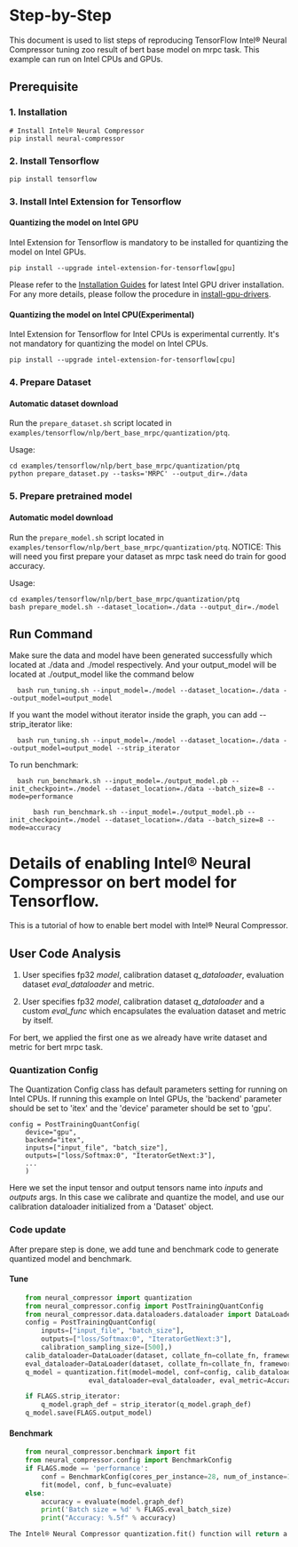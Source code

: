 Step-by-Step
============

This document is used to list steps of reproducing TensorFlow Intel® Neural Compressor tuning zoo result of bert base model on mrpc task.
This example can run on Intel CPUs and GPUs.


## Prerequisite

### 1. Installation
```shell
# Install Intel® Neural Compressor
pip install neural-compressor
```
### 2. Install Tensorflow
```shell
pip install tensorflow
```

### 3. Install Intel Extension for Tensorflow

#### Quantizing the model on Intel GPU
Intel Extension for Tensorflow is mandatory to be installed for quantizing the model on Intel GPUs.

```shell
pip install --upgrade intel-extension-for-tensorflow[gpu]
```
Please refer to the [Installation Guides](https://dgpu-docs.intel.com/installation-guides/ubuntu/ubuntu-focal-dc.html) for latest Intel GPU driver installation.
For any more details, please follow the procedure in [install-gpu-drivers](https://github.com/intel-innersource/frameworks.ai.infrastructure.intel-extension-for-tensorflow.intel-extension-for-tensorflow/blob/master/docs/install/install_for_gpu.md#install-gpu-drivers).

#### Quantizing the model on Intel CPU(Experimental)
Intel Extension for Tensorflow for Intel CPUs is experimental currently. It's not mandatory for quantizing the model on Intel CPUs.

```shell
pip install --upgrade intel-extension-for-tensorflow[cpu]
```

### 4. Prepare Dataset

#### Automatic dataset download
Run the `prepare_dataset.sh` script located in `examples/tensorflow/nlp/bert_base_mrpc/quantization/ptq`.

Usage:
```shell
cd examples/tensorflow/nlp/bert_base_mrpc/quantization/ptq
python prepare_dataset.py --tasks='MRPC' --output_dir=./data
```

### 5. Prepare pretrained model

#### Automatic model download
Run the `prepare_model.sh` script located in `examples/tensorflow/nlp/bert_base_mrpc/quantization/ptq`.
NOTICE: This will need you first prepare your dataset as mrpc task need do train for good accuracy.


Usage:
```shell
cd examples/tensorflow/nlp/bert_base_mrpc/quantization/ptq
bash prepare_model.sh --dataset_location=./data --output_dir=./model
```

## Run Command
Make sure the data and model have been generated successfully which located at ./data and ./model respectively.
And your output_model will be located at ./output_model like the command below
  ```shell
    bash run_tuning.sh --input_model=./model --dataset_location=./data --output_model=output_model
  ```
If you want the model without iterator inside the graph, you can add --strip_iterator like:
  ```shell
    bash run_tuning.sh --input_model=./model --dataset_location=./data --output_model=output_model --strip_iterator
  ```
To run benchmark:
  ```shell
    bash run_benchmark.sh --input_model=./output_model.pb --init_checkpoint=./model --dataset_location=./data --batch_size=8 --mode=performance
  ```
  ```shell
        bash run_benchmark.sh --input_model=./output_model.pb --init_checkpoint=./model --dataset_location=./data --batch_size=8 --mode=accuracy
  ```

Details of enabling Intel® Neural Compressor on bert model for Tensorflow.
=========================

This is a tutorial of how to enable bert model with Intel® Neural Compressor.
## User Code Analysis
1. User specifies fp32 *model*, calibration dataset *q_dataloader*, evaluation dataset *eval_dataloader* and metric.

2. User specifies fp32 *model*, calibration dataset *q_dataloader* and a custom *eval_func* which encapsulates the evaluation dataset and metric by itself.

For bert, we applied the first one as we already have write dataset and metric for bert mrpc task. 

### Quantization Config
The Quantization Config class has default parameters setting for running on Intel CPUs. If running this example on Intel GPUs, the 'backend' parameter should be set to 'itex' and the 'device' parameter should be set to 'gpu'.

```
config = PostTrainingQuantConfig(
    device="gpu",
    backend="itex",
    inputs=["input_file", "batch_size"],
    outputs=["loss/Softmax:0", "IteratorGetNext:3"],
    ...
    )
```
Here we set the input tensor and output tensors name into *inputs* and *outputs* args. In this case we calibrate and quantize the model, and use our calibration dataloader initialized from a 'Dataset' object.

### Code update

After prepare step is done, we add tune and benchmark code to generate quantized model and benchmark.

#### Tune
```python
    from neural_compressor import quantization
    from neural_compressor.config import PostTrainingQuantConfig
    from neural_compressor.data.dataloaders.dataloader import DataLoader
    config = PostTrainingQuantConfig(
        inputs=["input_file", "batch_size"],
        outputs=["loss/Softmax:0", "IteratorGetNext:3"],
        calibration_sampling_size=[500],)
    calib_dataloader=DataLoader(dataset, collate_fn=collate_fn, framework='tensorflow')
    eval_dataloader=DataLoader(dataset, collate_fn=collate_fn, framework='tensorflow')
    q_model = quantization.fit(model=model, conf=config, calib_dataloader=calib_dataloader,
                    eval_dataloader=eval_dataloader, eval_metric=Accuracy())

    if FLAGS.strip_iterator:
        q_model.graph_def = strip_iterator(q_model.graph_def)
    q_model.save(FLAGS.output_model)
```
#### Benchmark
```python
    from neural_compressor.benchmark import fit
    from neural_compressor.config import BenchmarkConfig
    if FLAGS.mode == 'performance':
        conf = BenchmarkConfig(cores_per_instance=28, num_of_instance=1)
        fit(model, conf, b_func=evaluate)
    else:
        accuracy = evaluate(model.graph_def)
        print('Batch size = %d' % FLAGS.eval_batch_size)
        print("Accuracy: %.5f" % accuracy)

The Intel® Neural Compressor quantization.fit() function will return a best quantized model under time constraint.
